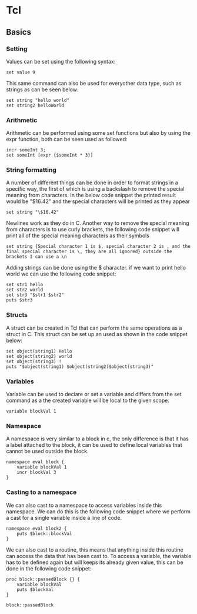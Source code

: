 # Tcl
## Basics
### Setting
Values can be set using the following syntax:
```t
set value 9
```
This same command can also be used for everyother data type, such as strings as can be seen below:
```t
set string "hello world"
set string2 helloWorld
```
### Arithmetic
Arithmetic can be performed using some set functions but also by using the expr function, both can be seen used as followed:
```t
incr someInt 3;
set someInt [expr {$someInt * 3}]
```
### String formatting
A number of different things can be done in order to format strings in a specific way, the first of which is using a backslash to remove the special meaning from characters. In the below code snippet the printed result would be "$16.42" and the special characters will be printed as they appear
```t
set string "\$16.42"
```
Newlines work as they do in C.
Another way to remove the special meaning from characters is to use curly brackets, the following code snippet will print all of the special meaning characters as their symbols
```t
set string {Special character 1 is $, special character 2 is , and the final special character is \, they are all ignored} outside the brackets I can use a \n
```
Adding strings can be done using the $ character. if we want to print hello world we can use the following code snippet:
```t
set str1 hello
set str2 world
set str3 "$str1 $str2"
puts $str3
```
### Structs
A struct can be created in Tcl that can perform the same operations as a struct in C. This struct can be set up an used as shown in the code snippet below:
```t
set object(string1) Hello
set object(string2) world
set object(string3) !
puts "$object(string1) $object(string2)$object(string3)"
```
### Variables
Variable can be used to declare or set a variable and differs from the set command as a the created variable will be local to the given scope. 
```t
variable blockVal 1
```
### Namespace
A namespace is very similar to a block in c, the only difference is that it has a label attached to the block, it can be used to define local variables that cannot be used outside the block.
```t
namespace eval block {
    variable blockVal 1
    incr blockVal 3
}
```
### Casting to a namespace
We can also cast to a namespace to access variables inside this namespace. We can do this is the following code snippet where we perform a cast for a single variable inside a line of code.
```t
namespace eval block2 {
    puts $block::blockVal
}
```
We can also cast to a routine, this means that anything inside this routine can access the data that has been cast to. To access a variable, the variable has to be defined again but will keeps its already given value, this can be done in the following code snippet:
```t
proc block::passedBlock {} {
    variable blockVal
    puts $blockVal
}

block::passedBlock

```